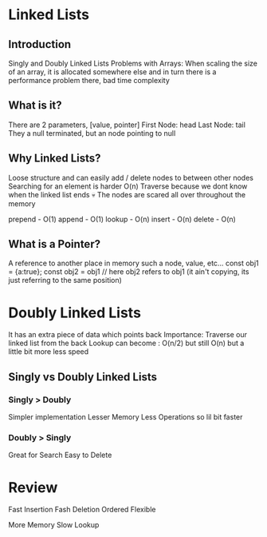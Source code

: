 # Linked Lists

## Introduction

Singly and Doubly Linked Lists
Problems with Arrays: When scaling the size of an array, it is allocated somewhere else and in turn there is a performance problem there, bad time complexity

## What is it?

There are 2 parameters, [value, pointer]
First Node: head
Last Node: tail
They a null terminated, but an node pointing to null

## Why Linked Lists?

Loose structure and can easily add / delete nodes to between other nodes
Searching for an element is harder O(n)
Traverse because we dont know when the linked list ends 💀
The nodes are scared all over throughout the memory

prepend - O(1)
append - O(1)
lookup - O(n)
insert - O(n)
delete - O(n)

## What is a Pointer?

A reference to another place in memory such a node, value, etc...
const obj1 = {a:true};
const obj2 = obj1 // here obj2 refers to obj1 (it ain't copying, its just referring to the same position)

# Doubly Linked Lists

It has an extra piece of data which points back
Importance: Traverse our linked list from the back
Lookup can become : O(n/2) but still O(n) but a little bit more less speed

## Singly vs Doubly Linked Lists

### Singly > Doubly

Simpler implementation
Lesser Memory
Less Operations so lil bit faster

### Doubly > Singly

Great for Search
Easy to Delete

# Review

Fast Insertion
Fash Deletion
Ordered
Flexible

More Memory
Slow Lookup
